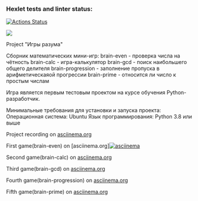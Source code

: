 ### Hexlet tests and linter status:
[![Actions Status](https://github.com/Ave-Kor/python-project-49/actions/workflows/hexlet-check.yml/badge.svg)](https://github.com/Ave-Kor/python-project-49/actions)

<a href="https://codeclimate.com/github/Ave-Kor/python-project-49/maintainability"><img src="https://api.codeclimate.com/v1/badges/1f8e196b64828d03b536/maintainability" /></a>


Project "Игры разума"

Сборник математических мини-игр:
brain-even         - проверка числа на чётность
brain-calc         - игра-калькулятор
brain-gcd          - поиск наибольшего общего делителя
brain-progression  - заполнение пропуска в арифметическаяой прогрессии
brain-prime        - относится ли число к простым числам

Игра является первым тестовым проектом на курсе обучения Python-разработчик.

Минимальные требования для установки и запуска проекта:
Операционная система: Ubuntu
Язык программирования: Python 3.8 или выше


Project recording on [asciinema.org](https://asciinema.org/a/dk86URdaxnuNQfcTIjPHArMqz)


First game(brain-even) on [asciinema.org][![asciinema](https://asciinema.org/a/asciicast-uqn7N248vykyRv2KobCdbDOfT.svg)](https://asciinema.org/a/asciicast-uqn7N248vykyRv2KobCdbDOfT)

Second game(brain-calc) on [asciinema.org](https://asciinema.org/a/QVFOG4vnlc0JtT5zv3EI6NDDN)

Third game(brain-gcd) on [asciinema.org](https://asciinema.org/a/KgwwZtEaXG2M0atbUix9qKgpw)

Fourth game(brain-progression) on [asciinema.org](https://asciinema.org/a/RdMkRo9mogfjZeJs6F7WUKU9z) 

Fifth game(brain-prime) on [asciinema.org](https://asciinema.org/a/8XdlIoJJOCk7SBhfn4gFeyTj9)
